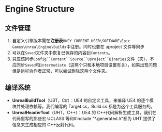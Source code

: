 # Engine Structure

## 文件管理

1. 自定义引擎版本需在**注册表**`HKEY_CURRENT_USER\SOFTWARE\Epic Games\UnrealEngine\Builds`中注册。同时也要在
   uproject 文件等同步
2. 可以在`Saved`文件夹中恢复已保存的内容到`Contents`。
3. 只应该同步` Config``Content``Source``Uproject``Binaries `文件（夹），不应同步`Saved`和`Intermediate`（这两个只和本地项目设置有关），如果出现问题但是远程协作者正常，可以尝试删除这两个文件夹。

## 编译系统

- **UnrealBuildTool**（UBT，C#）：UE4 的自定义工具，来编译 UE4 的逐个模块并处理依赖等。我们编写的 Target.cs，Build.cs 都是为这个工具服务的。
- **UnrealHeaderTool**（UHT，C++）：UE4 的 C++代码解析生成工具，我们在代码里写的那些宏 UCLASS 等和#include "\*.generated.h"都为 UHT 提供了信息来生成相应的 C++反射代码。
